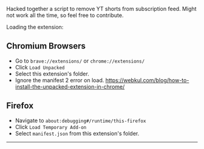 Hacked together a script to remove YT shorts from subscription feed.
Might not work all the time, so feel free to contribute.

Loading the extension:

## Chromium Browsers

- Go to `brave://extensions/` or `chrome://extensions/`
- Click `Load Unpacked`
- Select this extension's folder.
- Ignore the manifest 2 error on load.
  https://webkul.com/blog/how-to-install-the-unpacked-extension-in-chrome/

## Firefox

- Navigate to `about:debugging#/runtime/this-firefox`
- Click `Load Temporary Add-on`
- Select `manifest.json` from this extension's folder.

---
